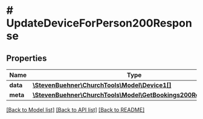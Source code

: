 # # UpdateDeviceForPerson200Response

## Properties

Name | Type | Description | Notes
------------ | ------------- | ------------- | -------------
**data** | [**\StevenBuehner\ChurchTools\Model\Device1[]**](Device1.md) |  | [optional]
**meta** | [**\StevenBuehner\ChurchTools\Model\GetBookings200ResponseMeta**](GetBookings200ResponseMeta.md) |  | [optional]

[[Back to Model list]](../../README.md#models) [[Back to API list]](../../README.md#endpoints) [[Back to README]](../../README.md)
